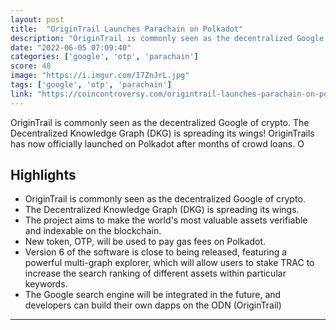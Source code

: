 ```yaml
---
layout: post
title:  "OriginTrail Launches Parachain on Polkadot"
description: "OriginTrail is commonly seen as the decentralized Google of crypto. The Decentralized Knowledge Graph (DKG) is spreading its wings! OriginTrails has now officially launched on Polkadot after months of crowd loans. O"
date: "2022-06-05 07:09:40"
categories: ['google', 'otp', 'parachain']
score: 40
image: "https://i.imgur.com/I7ZnJrL.jpg"
tags: ['google', 'otp', 'parachain']
link: "https://coincontroversy.com/origintrail-launches-parachain-on-polkadot/"
---
```


OriginTrail is commonly seen as the decentralized Google of crypto. The Decentralized Knowledge Graph (DKG) is spreading its wings! OriginTrails has now officially launched on Polkadot after months of crowd loans. O

## Highlights

- OriginTrail is commonly seen as the decentralized Google of crypto.
- The Decentralized Knowledge Graph (DKG) is spreading its wings.
- The project aims to make the world's most valuable assets verifiable and indexable on the blockchain.
- New token, OTP, will be used to pay gas fees on Polkadot.
- Version 6 of the software is close to being released, featuring a powerful multi-graph explorer, which will allow users to stake TRAC to increase the search ranking of different assets within particular keywords.
- The Google search engine will be integrated in the future, and developers can build their own dapps on the ODN (OriginTrail)

---
